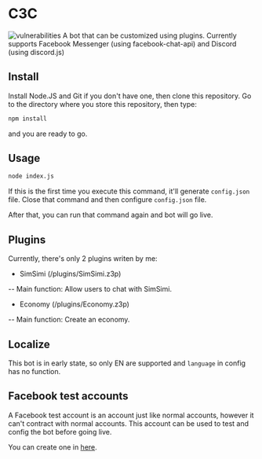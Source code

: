 # C3C
<img alt="vulnerabilities" src="https://img.shields.io/snyk/vulnerabilities/github/lequanglam/c3c.svg?style=flat-square">
A bot that can be customized using plugins. Currently supports Facebook Messenger (using facebook-chat-api) and Discord (using discord.js)

## Install
Install Node.JS and Git if you don't have one, then clone this repository.
Go to the directory where you store this repository, then type: 
```bash
npm install
``` 
and you are ready to go.

## Usage
```bash
node index.js
```

If this is the first time you execute this command, it'll generate `config.json` file. Close that command and then configure `config.json` file.

After that, you can run that command again and bot will go live.

## Plugins
Currently, there's only 2 plugins writen by me: 
- SimSimi (/plugins/SimSimi.z3p)

-- Main function: Allow users to chat with SimSimi.
- Economy (/plugins/Economy.z3p)

-- Main function: Create an economy.

## Localize
This bot is in early state, so only EN are supported and `language` in config has no function.

## Facebook test accounts
A Facebook test account is an account just like normal accounts, however it can't contract with normal accounts. This account can be used to test and config the bot before going live.

You can create one in [here](https://www.facebook.com/whitehat/accounts/).

